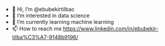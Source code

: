 - 👋 Hi, I’m @ebubekirtilbac
- 👀 I’m interested in data science
- 🌱 I’m currently learning machine learning
- 📫 How to reach me https://www.linkedin.com/in/ebubekir-tilba%C3%A7-9148b9196/

<!---
ebubekirtilbac/ebubekirtilbac is a ✨ special ✨ repository because its `README.md` (this file) appears on your GitHub profile.
You can click the Preview link to take a look at your changes.
--->
